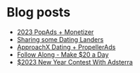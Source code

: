 # Blog posts
<!-- BLOG-POST-LIST:START -->
- [2023 PopAds + Monetizer](https://afflift.com/f/threads/2023-popads-monetizer.10185/)
- [Sharing some Dating Landers](https://afflift.com/f/threads/sharing-some-dating-landers.10208/)
- [ApproachX Dating + PropellerAds](https://afflift.com/f/threads/approachx-dating-propellerads.10218/)
- [Follow Along - Make $20 a Day](https://afflift.com/f/threads/follow-along-make-20-a-day.10149/)
- [$2023 New Year Contest With Adsterra](https://afflift.com/f/threads/2023-new-year-contest-with-adsterra.10196/)
<!-- BLOG-POST-LIST:END -->
